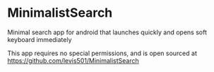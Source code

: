MinimalistSearch
================

Minimal search app for android that launches quickly and opens soft keyboard immediately

This app requires no special permissions, and is open sourced at https://github.com/levis501/MinimalistSearch
